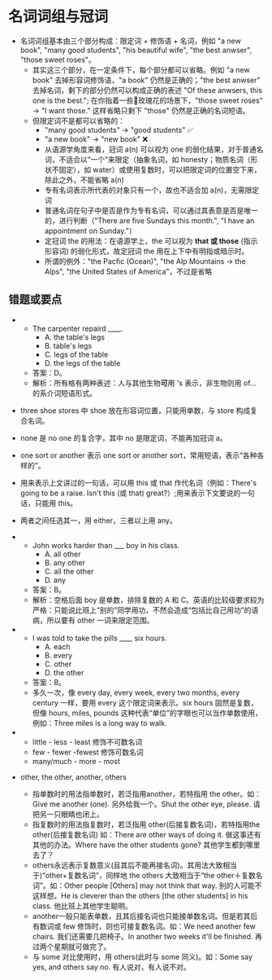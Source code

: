 # 名词词组与冠词

* 名词词组基本由三个部分构成：限定词 + 修饰语 + 名词，例如 "a new book", "many good students", "his beautiful wife", "the best anwser", "those sweet roses"。
  * 其实这三个部分，在一定条件下，每个部分都可以省略。例如 "a new book" 去掉形容词修饰语，"a book" 仍然是正确的；"the best anwser" 去掉名词，剩下的部分仍然可以构成正确的表述 "Of these anwsers, this one is the best."; 在你指着一些🌹玫瑰花的场景下，"those sweet roses" -> "I want those." 这样省略只剩下 "those" 仍然是正确的名词短语。
  * 但限定词不是都可以省略的：
    * "many good students" -> "good students" ✅
    * "a new book" -> "new book" ❌
    * 从语源学角度来看，冠词 a(n) 可以视为 one 的弱化结果，对于普通名词，不适合以“一个”来限定（抽象名词，如 honesty；物质名词（形状不固定），如 water）或使用复数时，可以把限定词的位置空下来，除此之外，不能省略 a(n)
    * 专有名词表示所代表的对象只有一个，故也不适合加 a(n)，无需限定词
    * 普通名词在句子中是否是作为专有名词，可以通过其表意是否是唯一的，进行判断（"There are five Sundays this month.", "I have an appointment on Sunday."）
    * 定冠词 the 的用法：在语源学上，the 可以视为 **that 或 those** (指示形容词) 的弱化形式，故定冠词 the 用在上下中有明指或暗示时。
    * 所谓的例外："the Pacfic (Ocean)", "the Alp Mountains -> the Alps", "the United States of America"，不过是省略

## 错题或要点

*
  * The carpenter repaird ____.
    * A. the table's legs
    * B. table's legs
    * C. legs of the table
    * D. the legs of the table
  * 答案：D。
  * 解析：所有格有两种表述：人与其他生物**可**用 's 表示，非生物则用 of... 的系介词短语形式。

* three shoe stores 中 shoe 放在形容词位置，只能用单数，与 store 构成复合名词。

* none 是 no one 的复合字，其中 no 是限定词，不能再加冠词 a。

* one sort or another 表示 one sort or another sort，常用短语，表示“各种各样的”。

* 用来表示上文讲过的一句话，可以用 this 或 that 作代名词（例如：There's going to be a raise. Isn't this (或 that) great?）;用来表示下文要说的一句话，只能用 this。

* 两者之间任选其一，用 either，三者以上用 any。

*
  * John works harder than ___ boy in his class.
    * A. all other
    * B. any other
    * C. all the other
    * D. any
  * 答案：B。
  * 解析：空格后面 boy 是单数，排除复数的 A 和 C。英语的比较级要求较为严格：只能说比班上“别的”同学用功，不然会造成“包括比自己用功”的语病，所以要有 other 一词来限定范围。

*
  * I was told to take the pills ____ six hours.
    * A. each
    * B. every
    * C. other
    * D. the other
  * 答案：B。
  * 多久一次，像 every day, every week, every two months, every century 一样，要用 every 这个限定词来表示。six hours 固然是复数，但像 hours, miles, pounds 这种代表“单位”的字眼也可以当作单数使用，例如：Three miles is a long way to walk.

*
  * little - less - least 修饰不可数名词
  * few - fewer -fewest 修饰可数名词
  * many/much - more - most

* other, the other, another, others
  * 指单数时的用法指单数时，若泛指用another，若特指用 the other。如：Give me another (one). 另外给我一个。Shut the other eye, please. 请把另一只眼睛也闭上。
  * 指复数时的用法指复数时，若泛指用 other(后接复数名词)，若特指用the other(后接复数名词) 如：There are other ways of doing it. 做这事还有其他的办法。Where have the other students gone? 其他学生都到哪里去了？
  * others永远表示复数意义(且其后不能再接名词)。其用法大致相当于)“other+复数名词”，同样地 the others 大致相当于“the other＋复数名词”。如：Other people [Others] may not think that way. 别的人可能不这样想。He is cleverer than the others [the other students] in his class. 他比班上其他学生聪明。
  * another一般只能表单数，且其后接名词也只能接单数名词。但是若其后有数词或 few 修饰时，则也可接复数名词。如：We need another few chairs. 我们还需要几把椅子。In another two weeks it'll be finished. 再过两个星期就可做完了。
  * 与 some 对比使用时，用 others(此时与 some 同义)。如：Some say yes, and others say no. 有人说对，有人说不对。
